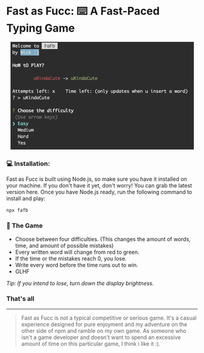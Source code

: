 # Fast as Fucc: ⌨️ A Fast-Paced Typing Game

<p align="center">
  <img alt="Landing page" src="./extras/landing.png" />
</p>


### 💻 Installation:

Fast as Fucc is built using Node.js, so make sure you have it installed on your machine. If you don't have it yet, don't worry! You can grab the latest version here. Once you have Node.js ready, run the following command to install and play:

```
npx fafb
```

### 🎲 The Game

  - Choose between four difficulties. (This changes the amount of words, time, and amount of possible mistakes)
  - Every written word will change from red to green.
  - If the time or the mistakes reach 0, you lose.
  - Write every word before the time runs out to win.
  - GLHF

*Tip: If you intend to lose, turn down the display brightness.*

### That's all
---


> Fast as Fucc is not a typical competitive or serious game. It's a casual experience designed for pure enjoyment and my adventure on the other side of npm and ramble on my own game. As someone who isn't a game developer and doesn't want to spend an excessive amount of time on this particular game, I think i like it :).

